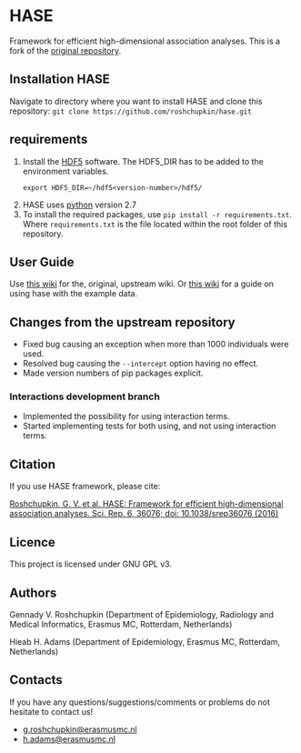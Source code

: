 # HASE
Framework for efficient high-dimensional association analyses. This is a fork of the [original repository](https://github.com/roshchupkin/hase).

## Installation HASE

Navigate to directory where you want to install HASE and clone this repository:
     ```
     git clone https://github.com/roshchupkin/hase.git
     ```

## requirements

1. Install the [HDF5](https://www.hdfgroup.org/downloads/hdf5/) software.
   The HDF5_DIR has to be added to the environment variables.
    ```
    export HDF5_DIR=~/hdf5<version-number>/hdf5/
    ```
2. HASE uses [python](https://www.python.org/downloads/) version 2.7
3. To install the required packages, use `pip install -r requirements.txt`. Where `requirements.txt` is the file located within the root folder of this repository.
 
## User Guide
Use [this wiki](https://github.com/roshchupkin/hase/wiki) for the, original, upstream wiki. Or [this wiki](https://github.com/CAWarmerdam/hase/wiki/Running-HASE-meta-analysis-in-the-example-study) for a guide on using hase with the example data.

## Changes from the upstream repository
- Fixed bug causing an exception when more than 1000 individuals were used.
- Resolved bug causing the `--intercept` option having no effect.
- Made version numbers of pip packages explicit.

### Interactions development branch
- Implemented the possibility for using interaction terms.
- Started implementing tests for both using, and not using interaction terms.

## Citation 
If you use HASE framework, please cite:

[Roshchupkin, G. V. et al. HASE: Framework for efficient high-dimensional association analyses. Sci. Rep. 6, 36076; doi: 10.1038/srep36076 (2016)](http://www.nature.com/articles/srep36076) 

## Licence
This project is licensed under GNU GPL v3.

## Authors
Gennady V. Roshchupkin (Department of Epidemiology, Radiology and Medical Informatics, Erasmus MC, Rotterdam, Netherlands)

Hieab H. Adams (Department of Epidemiology, Erasmus MC, Rotterdam, Netherlands) 

## Contacts

If you have any questions/suggestions/comments or problems do not hesitate to contact us!

* g.roshchupkin@erasmusmc.nl
* h.adams@erasmusmc.nl
 
